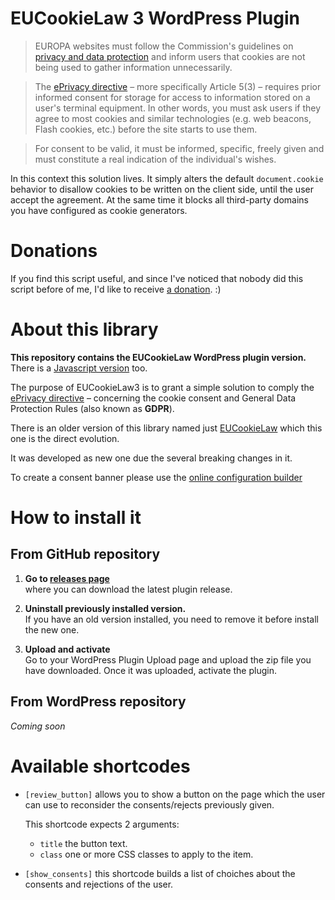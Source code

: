 # EUCookieLaw 3 WordPress Plugin

>  EUROPA websites must follow the Commission's guidelines on [privacy and data protection](http://ec.europa.eu/ipg/basics/legal/data_protection/index_en.htm) and inform 
  users that cookies are not being used to gather information unnecessarily.
   
>  The [ePrivacy directive](http://eur-lex.europa.eu/LexUriServ/LexUriServ.do?uri=CELEX:32002L0058:EN:HTML) – more specifically Article 5(3) – requires prior informed consent for storage for access to information stored on a user's terminal equipment. 
  In other words, you must ask users if they agree to most cookies and similar technologies (e.g. web beacons, Flash cookies, etc.) before the site starts to use them.

>  For consent to be valid, it must be informed, specific, freely given and must constitute a real indication of the individual's wishes.

In this context this solution lives.
It simply alters the default `document.cookie` behavior to disallow cookies to be written on the client side, until the user accept the agreement.
At the same time it blocks all third-party domains you have configured as cookie generators.

# Donations

If you find this script useful, and since I've noticed that nobody did this script before of me,
I'd like to receive [a donation](https://www.paypal.com/cgi-bin/webscr?cmd=_donations&business=me%40diegolamonica%2einfo&lc=IT&item_name=EU%20Cookie%20Law%203&no_note=0&currency_code=EUR&bn=PP%2dDonationsBF%3abtn_donateCC_LG%2egif%3aNonHostedGuest). :)

# About this library

**This repository contains the EUCookieLaw WordPress plugin version.** 
There is a [Javascript version](https://www.github.com/diegolamonica/EUCookieLaw3) too. 

The purpose of EUCookieLaw3 is to grant a simple solution to comply the 
[ePrivacy directive](http://eur-lex.europa.eu/LexUriServ/LexUriServ.do?uri=CELEX:32002L0058:EN:HTML) – concerning the cookie consent and General Data Protection Rules (also known as **GDPR**).

There is an older version of this library named just [EUCookieLaw](https://www.github.com/diegolamonica/eucookielaw/) which this one is the direct evolution.

It was developed as new one due the several breaking changes in it.

To create a consent banner please use the [online configuration builder](https://diegolamonica.info/tools/eucookielaw/builder/) 

# How to install it

## From GitHub repository
1. **Go to [releases page](https://github.com/diegolamonica/EUCookieLaw3-wp/releases)**  
   where you can download the latest plugin release.

2. **Uninstall previously installed version.**  
   If you have an old version installed, you need to remove it before install the new one. 

3. **Upload and activate**  
   Go to your WordPress Plugin Upload page and upload the zip file you have downloaded. Once it was uploaded, activate the plugin.

## From WordPress repository

*Coming soon*

# Available shortcodes

* `[review_button]` allows you to show a button on the page which the user can use to reconsider the consents/rejects previously given.

  This shortcode expects 2 arguments:
  * `title` the button text.
  * `class` one or more CSS classes to apply to the item. 

* `[show_consents]` this shortcode builds a list of choiches about the consents and rejections of the user.
